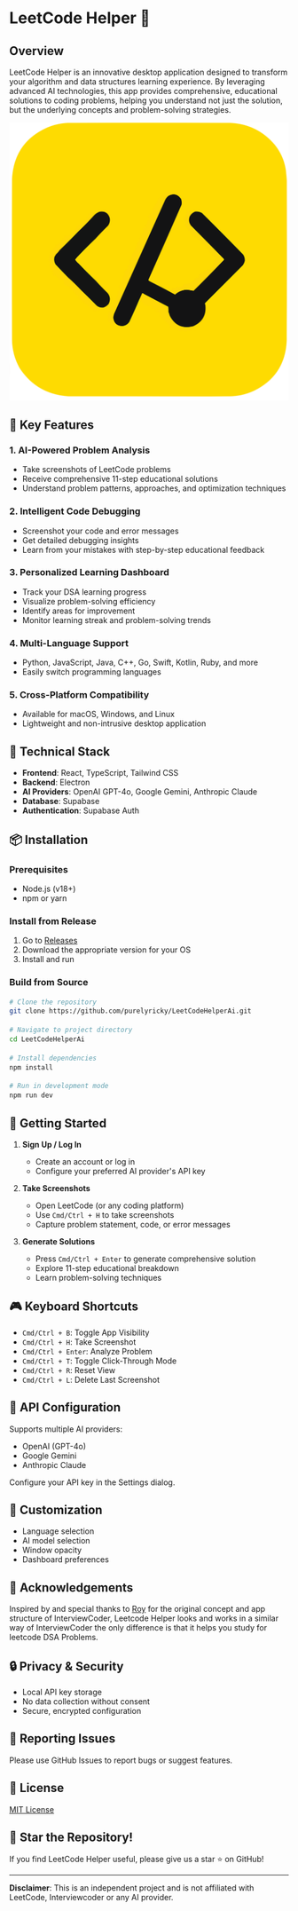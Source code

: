 # LeetCode Helper 🚀

## Overview

LeetCode Helper is an innovative desktop application designed to transform your algorithm and data structures learning experience. By leveraging advanced AI technologies, this app provides comprehensive, educational solutions to coding problems, helping you understand not just the solution, but the underlying concepts and problem-solving strategies.

![LeetCode Helper Logo](assets/iconsvg.svg)

## 🌟 Key Features

### 1. AI-Powered Problem Analysis
- Take screenshots of LeetCode problems
- Receive comprehensive 11-step educational solutions
- Understand problem patterns, approaches, and optimization techniques

### 2. Intelligent Code Debugging
- Screenshot your code and error messages
- Get detailed debugging insights
- Learn from your mistakes with step-by-step educational feedback

### 3. Personalized Learning Dashboard
- Track your DSA learning progress
- Visualize problem-solving efficiency
- Identify areas for improvement
- Monitor learning streak and problem-solving trends

### 4. Multi-Language Support
- Python, JavaScript, Java, C++, Go, Swift, Kotlin, Ruby, and more
- Easily switch programming languages

### 5. Cross-Platform Compatibility
- Available for macOS, Windows, and Linux
- Lightweight and non-intrusive desktop application

## 🔧 Technical Stack

- **Frontend**: React, TypeScript, Tailwind CSS
- **Backend**: Electron
- **AI Providers**: OpenAI GPT-4o, Google Gemini, Anthropic Claude
- **Database**: Supabase
- **Authentication**: Supabase Auth

## 📦 Installation

### Prerequisites
- Node.js (v18+)
- npm or yarn

### Install from Release
1. Go to [Releases](https://github.com/purelyricky/LeetCodeHelperAi/releases)
2. Download the appropriate version for your OS
3. Install and run

### Build from Source
```bash
# Clone the repository
git clone https://github.com/purelyricky/LeetCodeHelperAi.git

# Navigate to project directory
cd LeetCodeHelperAi

# Install dependencies
npm install

# Run in development mode
npm run dev
```

## 🚀 Getting Started

1. **Sign Up / Log In**
   - Create an account or log in
   - Configure your preferred AI provider's API key

2. **Take Screenshots**
   - Open LeetCode (or any coding platform)
   - Use `Cmd/Ctrl + H` to take screenshots
   - Capture problem statement, code, or error messages

3. **Generate Solutions**
   - Press `Cmd/Ctrl + Enter` to generate comprehensive solution
   - Explore 11-step educational breakdown
   - Learn problem-solving techniques

## 🎮 Keyboard Shortcuts

- `Cmd/Ctrl + B`: Toggle App Visibility
- `Cmd/Ctrl + H`: Take Screenshot
- `Cmd/Ctrl + Enter`: Analyze Problem
- `Cmd/Ctrl + T`: Toggle Click-Through Mode
- `Cmd/Ctrl + R`: Reset View
- `Cmd/Ctrl + L`: Delete Last Screenshot

## 🔐 API Configuration

Supports multiple AI providers:
- OpenAI (GPT-4o)
- Google Gemini
- Anthropic Claude

Configure your API key in the Settings dialog.

## 🌈 Customization

- Language selection
- AI model selection
- Window opacity
- Dashboard preferences

## 🤝 Acknowledgements

Inspired by and special thanks to [Roy](https://x.com/im_roy_lee) for the original concept and app structure of InterviewCoder, Leetcode Helper looks and works in a similar way of InterviewCoder the only difference is that it helps you study for leetcode DSA Problems.

## 🔒 Privacy & Security

- Local API key storage
- No data collection without consent
- Secure, encrypted configuration

## 🐛 Reporting Issues

Please use GitHub Issues to report bugs or suggest features.

## 📄 License

[MIT License](LICENSE)

## 🌟 Star the Repository!

If you find LeetCode Helper useful, please give us a star ⭐ on GitHub!

---

**Disclaimer**: This is an independent project and is not affiliated with LeetCode, Interviewcoder or any AI provider.